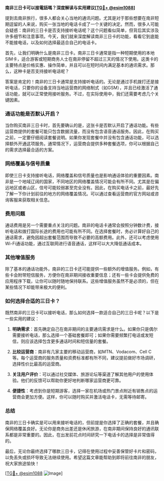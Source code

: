 **南非三日卡可以接電話嗎？深度解读与实用建议[[TG💪+ @esim1088](https://t.me/s/esim1088)]**

提到去南非旅行，很多人都会关心当地的通讯问题。尤其是对于那些想要在南非短期逗留的人来说，购买一张当地的电话卡成了一个关键的决定。然而，很多人可能会疑惑：南非的三日卡是否支持接听电话呢？这个问题看似简单，但背后其实涉及许多细节和注意事项。今天，我们就来深度解读南非三日卡的功能，看看它到底能不能接电话，以及如何选择最适合自己的电话卡。

首先，让我们明确什么是南非三日卡。南非三日卡通常是指一种短期使用的本地SIM卡，适合游客或短期商务人士在南非停留不超过三天的情况下使用。这类卡的主要特点是价格实惠、操作简单，并且可以在短时间内满足基本的通讯需求。那么，这种卡是否支持接听电话呢？

答案是肯定的！南非的三日卡通常是支持接听电话的。无论是通过手机拨打还是接听电话，只要你的设备支持当地运营商的网络制式（如GSM），并且已经激活了通话功能，就可以正常使用接听服务。不过，在实际使用中，我们还需要考虑几个关键因素。

### **通话功能是否默认开启？**
当你购买南非三日卡时，首先要确认的是，这张卡是否默认开启了通话功能。有些运营商提供的套餐可能只包含数据流量，而没有包含语音通话服务。因此，在购买之前，一定要仔细阅读套餐说明。如果你发现套餐中并没有包含通话功能，可以选择额外开通这项服务。通常情况下，运营商会提供多种套餐选项，你可以根据自己的需求选择最合适的方案。

### **网络覆盖与信号质量**
即使三日卡支持接听电话，网络覆盖和信号质量也是影响通话体验的重要因素。南非是一个地域辽阔的国家，不同地区的网络覆盖情况可能会有所不同。尤其是在偏远地区或者山区，信号可能较弱甚至完全没有。因此，在购买电话卡之前，最好先了解一下你计划前往的地方的网络覆盖情况。可以通过查看运营商的官方网站或咨询客服来获取相关信息。

### **费用问题**
通话费用是另一个需要重点关注的问题。南非的电话卡通常会按照分钟数计费，接听电话和拨打国际长途的费用也可能有所不同。在选择套餐时，务必计算好自己的通话需求，避免因超出套餐范围而导致不必要的高额费用。此外，还可以考虑使用Wi-Fi通话功能，通过互联网进行语音通话，这样可以大大降低通话成本。

### **其他增值服务**
除了基本的通话功能外，南非的三日卡还可能提供一些额外的增值服务。例如，有些卡会附带短信服务，方便你在南非期间接收重要信息；还有一些卡会提供免费的应用程序下载，让你可以随时随地保持联系。这些增值服务虽然不是必须的，但在某些情况下却能带来极大的便利。

### **如何选择合适的三日卡？**
既然南非的三日卡可以接听电话，那么如何选择一款适合自己的三日卡呢？以下是一些实用的建议：

1. **明确需求**：首先确定自己在南非期间的主要通讯需求是什么。如果你只是偶尔需要接听电话，那么选择一个基础套餐即可；如果你需要频繁打电话或发短信，则应该选择包含更多通话时间和短信量的套餐。
   
2. **比较运营商**：南非有几家主要的移动运营商，如MTN、Vodacom、Cell C等。每个运营商的服务质量和资费标准都有所不同，建议提前做好市场调研，选择性价比最高的运营商。

3. **关注用户评价**：可以通过社交媒体、旅游论坛等渠道了解其他用户的使用体验。他们的反馈可以帮助你更好地判断哪家运营商更可靠。

4. **便捷性**：考虑到你是短期游客，选择一家在机场或热门景点附近有销售点的运营商会更加方便。这样，你可以随时购买并激活电话卡，无需等待邮寄。

### **总结**
南非的三日卡确实是可以用来接听电话的，但前提是你选择了正确的套餐，并且确保网络覆盖良好。无论你是商务出差还是休闲旅游，在南非期间保持良好的通讯联系都是非常重要的。因此，在出发前花点时间研究一下电话卡的选择是非常值得的。

最后，无论你最终选择了哪款三日卡，记得在使用过程中妥善保管好卡片和密码，以免丢失或损坏导致无法继续使用。希望这篇文章能帮助到即将前往南非的朋友，祝大家旅途愉快！

[[TG💪+ @esim1088](https://t.me/s/esim1088) ![Image](https://i.postimg.cc/4NQfJmqS/Snipaste-2025-05-13-00-14-12.png)]